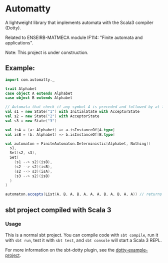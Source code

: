 # Automatty

A lightweight library that implements automata with the Scala3 compiler (Dotty). 

Related to ENSEIRB-MATMECA module IF114: "Finite automata and applications".

Note: This project is under construction.

## Example:

```scala
import com.automatty._

trait Alphabet
case object A extends Alphabet
case object B extends Alphabet

// Automata that check if any symbol A is preceded and followed by at least one symbol B
val s1 = new State("1") with InitialState with AcceptorState
val s2 = new State("2") with AcceptorState
val s3 = new State("3")

val isA = (a: Alphabet) => a.isInstanceOf[A.type]
val isB = (b: Alphabet) => b.isInstanceOf[B.type]

val automaton = FiniteAutomaton.Deterministic[Alphabet, Nothing](
  s1,
  Set(s2, s3),
  Set(
    (s1 --> s2)(isB),
    (s2 --> s2)(isB),
    (s2 --> s3)(isA),
    (s3 --> s2)(isB)
  )
)

automaton.accepts(List(A, B, A, B, A, A, A, B, A, B, A, A)) // returns True
```

## sbt project compiled with Scala 3

### Usage

This is a normal sbt project. You can compile code with `sbt compile`, run it with `sbt run`, test it with `sbt test`, and `sbt console` will start a Scala 3 REPL.

For more information on the sbt-dotty plugin, see the
[dotty-example-project](https://github.com/lampepfl/dotty-example-project/blob/master/README.md).
